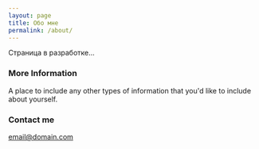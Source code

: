 ```yaml
---
layout: page
title: Обо мне
permalink: /about/
---
```


Страница в разработке...

### More Information

A place to include any other types of information that you'd like to include about yourself.

### Contact me

[email@domain.com](mailto:email@domain.com)